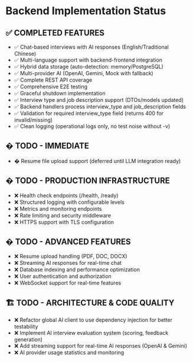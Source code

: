 # Backend Implementation Status

## ✅ **COMPLETED FEATURES**

- ✅ Chat-based interviews with AI responses (English/Traditional Chinese)
- ✅ Multi-language support with backend-frontend integration
- ✅ Hybrid data storage (auto-detection: memory/PostgreSQL)
- ✅ Multi-provider AI (OpenAI, Gemini, Mock with fallback)
- ✅ Complete REST API coverage
- ✅ Comprehensive E2E testing
- ✅ Graceful shutdown implementation
- ✅ Interview type and job description support (DTOs/models updated)
- ✅ Backend handlers process interview_type and job_description fields
- ✅ Validation for required interview_type field (returns 400 for invalid/missing)
- ✅ Clean logging (operational logs only, no test noise without -v)

## � **TODO - IMMEDIATE**

- � Resume file upload support (deferred until LLM integration ready)

## � **TODO - PRODUCTION INFRASTRUCTURE**

- ❌ Health check endpoints (/health, /ready)
- ❌ Structured logging with configurable levels
- ❌ Metrics and monitoring endpoints
- ❌ Rate limiting and security middleware
- ❌ HTTPS support with TLS configuration

## � **TODO - ADVANCED FEATURES**

- ❌ Resume upload handling (PDF, DOC, DOCX)
- ❌ Streaming AI responses for real-time chat
- ❌ Database indexing and performance optimization
- ❌ User authentication and authorization
- ❌ WebSocket support for real-time features

## 🏗️ **TODO - ARCHITECTURE & CODE QUALITY**

- ❌ Refactor global AI client to use dependency injection for better testability
- ❌ Implement AI interview evaluation system (scoring, feedback generation)  
- ❌ Add streaming support for real-time AI responses (OpenAI & Gemini)
- ❌ AI provider usage statistics and monitoring
